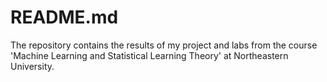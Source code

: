 # README.md

The repository contains the results of my project and labs from the course 'Machine Learning and Statistical Learning Theory' at Northeastern University.
